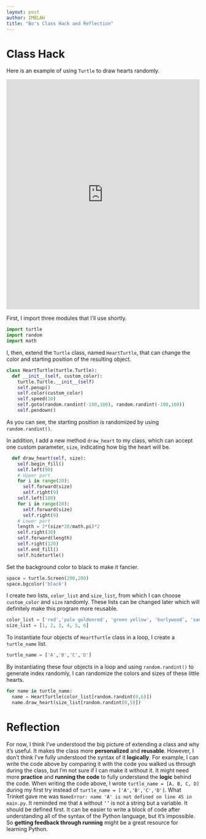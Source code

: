 ```yaml
---
layout: post
author: IMBLAH
title: "Bo's Class Hack and Reflection"
---
```


# Class Hack
Here is an example of using `Turtle` to draw hearts randomly.
<iframe src="https://trinket.io/embed/python/4dbd2501bc" width="100%" height="600" frameborder="0" marginwidth="0" marginheight="0" allowfullscreen></iframe>

First, I import three modules that I’ll use shortly.
```python
import turtle
import random
import math
```
I, then, extend the `Turtle` class, named `HeartTurtle`, that can change the color and starting position of the resulting object.
```python
class HeartTurtle(turtle.Turtle):
  def __init__(self, custom_color):
    turtle.Turtle.__init__(self)
    self.penup()
    self.color(custom_color)
    self.speed(10)
    self.goto(random.randint(-100,100), random.randint(-100,100))
    self.pendown()
```
As you can see, the starting position is randomized by using `random.randint()`.

In addition, I add a new method `draw_heart` to my class, which can accept one custom parameter, `size`, indicating how big the heart will be.
```python
  def draw_heart(self, size):
    self.begin_fill()
    self.left(90)
    # Upper part
    for i in range(20):
      self.forward(size)
      self.right(9)
    self.left(180)
    for i in range(20):
      self.forward(size)
      self.right(9)
    # Lower part
    length = 2*(size*20/math.pi)*2
    self.right(30)
    self.forward(length)
    self.right(120)
    self.end_fill()
    self.hideturtle()
```

Set the background color to black to make it fancier.
```python
space = turtle.Screen(200,200)
space.bgcolor('black')
```

I create two lists, `color_list` and `size_list`, from which I can choose `custom_color` and `size` randomly. These lists can be changed later which will definitely make this program more reusable.
```python
color_list = ['red','pale goldenrod', 'green yellow', 'burlywood', 'sandy brown', 'orchid', 'steel blue']
size_list = [1, 2, 3, 4, 5, 6]
```

To instantiate four objects of `HeartTurtle` class in a loop, I create a `turtle_name` list.
```python
turtle_name = ['A','B','C','D']
```

By instantiating these four objects in a loop and using `random.randint()` to generate index randomly, I can randomize the colors and sizes of these little hearts.
```python
for name in turtle_name:
  name = HeartTurtle(color_list[random.randint(0,6)])
  name.draw_heart(size_list[random.randint(0,5)])
```

# Reflection
For now, I think I’ve understood the big picture of extending a class and why it’s useful. It makes the class more **personalized** and **reusable**. However, I don’t think I’ve fully understood the syntax of it **logically**. For example, I can write the code above by comparing it with the code you walked us through during the class, but I’m not sure if I can make it without it.
It might need more **practice** and **running the code** to fully understand the **logic** behind the code. When writing the code above, I wrote `turtle_name = [A, B, C, D]` during my first try instead of `turtle_name = ['A','B','C','D']`. What Trinket gave me was `NameError: name 'A' is not defined on line 45 in main.py`. It reminded me that `A` without `‘’` is not a string but a variable. It should be defined first. 
It can be easier to write a block of code after understanding all of the syntax of the Python language, but it’s impossible. So **getting feedback through running** might be a great resource for learning Python.


